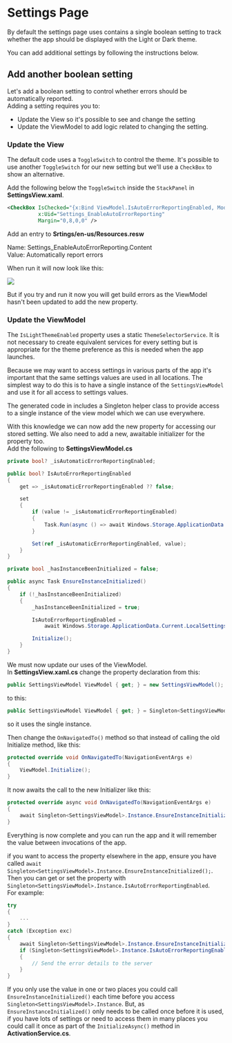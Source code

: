 ﻿# Settings Page

By default the settings page uses contains a single boolean setting to track whether the app should be displayed with the Light or Dark theme.

You can add additional settings by following the instructions below.

## Add another boolean setting

Let's add a boolean setting to control whether errors should be automatically reported.  
Adding a setting requires you to:

* Update the View so it's possible to see and change the setting
* Update the ViewModel to add logic related to changing the setting.

### Update the View

The default code uses a `ToggleSwitch` to control the theme. It's possible to use another `ToggleSwitch` for our new setting but we'll use a `CheckBox` to show an alternative.

Add the following below the `ToggleSwitch` inside the `StackPanel` in **SettingsView.xaml**.

```xml
<CheckBox IsChecked="{x:Bind ViewModel.IsAutoErrorReportingEnabled, Mode=TwoWay}"
          x:Uid="Settings_EnableAutoErrorReporting"
          Margin="0,8,0,0" />
```

Add an entry to **Srtings/en-us/Resources.resw**

Name: Settings_EnableAutoErrorReporting.Content  
Value: Automatically report errors

When run it will now look like this:

![](resources/modifications/Settings_added_checkbox.png)

But if you try and run it now you will get build errors as the ViewModel hasn't been updated to add the new property.

### Update the ViewModel

The `IsLightThemeEnabled` property uses a static `ThemeSelectorService`. It is not necessary to create equivalent services for every setting but is appropriate for the theme preference as this is needed when the app launches.

Because we may want to access settings in various parts of the app it's important that the same settings values are used in all locations. The simplest way to do this is to have a single instance of the `SettingsViewModel` and use it for all access to settings values.

The generated code in includes a Singleton helper class to provide access to a single instance of the view model which we can use everywhere.

With this knowledge we can now add the new property for accessing our stored setting. We also need to add a new, awaitable initializer for the property too.  
Add the following to **SettingsViewModel.cs**

```csharp
private bool? _isAutomaticErrorReportingEnabled;

public bool? IsAutoErrorReportingEnabled
{
    get => _isAutomaticErrorReportingEnabled ?? false;

    set
    {
        if (value != _isAutomaticErrorReportingEnabled)
        {
            Task.Run(async () => await Windows.Storage.ApplicationData.Current.LocalSettings.SaveAsync(nameof(IsAutoErrorReportingEnabled), value ?? false));
        }

        Set(ref _isAutomaticErrorReportingEnabled, value);
    }
}

private bool _hasInstanceBeenInitialized = false;

public async Task EnsureInstanceInitialized()
{
    if (!_hasInstanceBeenInitialized)
    {
        _hasInstanceBeenInitialized = true;

        IsAutoErrorReportingEnabled =
            await Windows.Storage.ApplicationData.Current.LocalSettings.ReadAsync<bool>(nameof(IsAutoErrorReportingEnabled));

        Initialize();
    }
}
```

We must now update our uses of the ViewModel.   
In **SettingsView.xaml.cs** change the property declaration from this:

```csharp
public SettingsViewModel ViewModel { get; } = new SettingsViewModel();
```

to this:

```csharp
public SettingsViewModel ViewModel { get; } = Singleton<SettingsViewModel>.Instance;
```
so it uses the single instance.  

Then change the `OnNavigatedTo()` method so that instead of calling the old Initialize method, like this:

```csharp
protected override void OnNavigatedTo(NavigationEventArgs e)
{
    ViewModel.Initialize();
}
```

It now awaits the call to the new Initializer like this:

```csharp
protected override async void OnNavigatedTo(NavigationEventArgs e)
{
    await Singleton<SettingsViewModel>.Instance.EnsureInstanceInitialized();
}
```

Everything is now complete and you can run the app and it will remember the value between invocations of the app.

if you want to access the property elsewhere in the app, ensure you have called 
`await Singleton<SettingsViewModel>.Instance.EnsureInstanceInitialized();`.   
Then you can get or set the property with `Singleton<SettingsViewModel>.Instance.IsAutoErrorReportingEnabled`.  
For example:

```csharp
try
{
    ...
}
catch (Exception exc)
{
    await Singleton<SettingsViewModel>.Instance.EnsureInstanceInitialized();
    if (Singleton<SettingsViewModel>.Instance.IsAutoErrorReportingEnabled)
    {
        // Send the error details to the server 
    }
}
```

If you only use the value in one or two places you could call `EnsureInstanceInitialized()` each time before you access `Singleton<SettingsViewModel>.Instance`. But, as `EnsureInstanceInitialized()` only needs to be called once before it is used, if you have lots of settings or need to access them in many places you could call it once as part of the `InitializeAsync()` method in **ActivationService.cs**.

